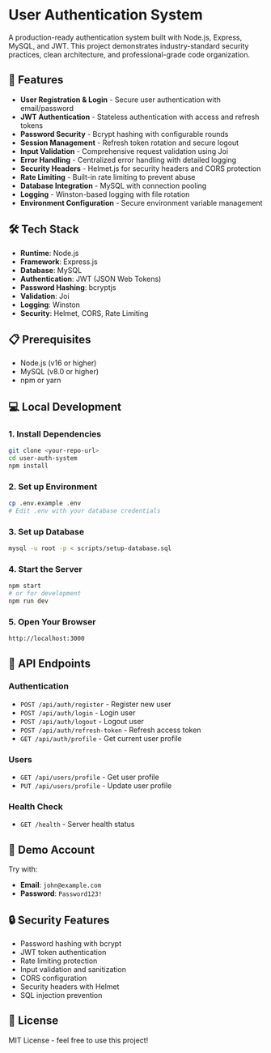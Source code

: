 # User Authentication System

A production-ready authentication system built with Node.js, Express, MySQL, and JWT. This project demonstrates industry-standard security practices, clean architecture, and professional-grade code organization.

## 🚀 Features

- **User Registration & Login** - Secure user authentication with email/password
- **JWT Authentication** - Stateless authentication with access and refresh tokens
- **Password Security** - Bcrypt hashing with configurable rounds
- **Session Management** - Refresh token rotation and secure logout
- **Input Validation** - Comprehensive request validation using Joi
- **Error Handling** - Centralized error handling with detailed logging
- **Security Headers** - Helmet.js for security headers and CORS protection
- **Rate Limiting** - Built-in rate limiting to prevent abuse
- **Database Integration** - MySQL with connection pooling
- **Logging** - Winston-based logging with file rotation
- **Environment Configuration** - Secure environment variable management

## 🛠️ Tech Stack

- **Runtime**: Node.js
- **Framework**: Express.js
- **Database**: MySQL
- **Authentication**: JWT (JSON Web Tokens)
- **Password Hashing**: bcryptjs
- **Validation**: Joi
- **Logging**: Winston
- **Security**: Helmet, CORS, Rate Limiting

## 📋 Prerequisites

- Node.js (v16 or higher)
- MySQL (v8.0 or higher)
- npm or yarn

## 💻 Local Development

### 1. Install Dependencies

```bash
git clone <your-repo-url>
cd user-auth-system
npm install
```

### 2. Set up Environment

```bash
cp .env.example .env
# Edit .env with your database credentials
```

### 3. Set up Database

```bash
mysql -u root -p < scripts/setup-database.sql
```

### 4. Start the Server

```bash
npm start
# or for development
npm run dev
```

### 5. Open Your Browser

```
http://localhost:3000
```

## 🔗 API Endpoints

### Authentication
- `POST /api/auth/register` - Register new user
- `POST /api/auth/login` - Login user
- `POST /api/auth/logout` - Logout user
- `POST /api/auth/refresh-token` - Refresh access token
- `GET /api/auth/profile` - Get current user profile

### Users
- `GET /api/users/profile` - Get user profile
- `PUT /api/users/profile` - Update user profile

### Health Check
- `GET /health` - Server health status

## 🎯 Demo Account

Try with:
- **Email**: `john@example.com`
- **Password**: `Password123!`

## 🔒 Security Features

- Password hashing with bcrypt
- JWT token authentication
- Rate limiting protection
- Input validation and sanitization
- CORS configuration
- Security headers with Helmet
- SQL injection prevention

## 📄 License

MIT License - feel free to use this project!
